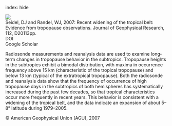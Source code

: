 index: hide

<div class="Citation">
    <div class="Citation-thumb CitationThumb-linked"  data-href="https://doi.org/10.1029/2007jd008861">
      <img src="https://static.claimspace.cloud/climate-study-static/refs/thumbs/12/Seidel_and_Randel_2007-thumb.png" />
    </div>

  <div class="Citation-body">
    <div class="Citation-text">Seidel, DJ and Randel, WJ, 2007: Recent widening of the tropical belt: Evidence from tropopause observations. <span class="Article-journal">Journal of Geophysical Research, </span><span class="Article-volume">112, </span>D20113pp.</div>
    <div class="Citation-links">
      <div class="CitationLink" data-href="https://doi.org/10.1029/2007jd008861">
        <div class="CitationLink-icon CitationLink-Doi"></div>
        <div class="CitationLink-text">DOI</div>
      </div>
      <div class="CitationLink" data-href="https://scholar.google.com/scholar?q=10.1029/2007jd008861">
        <div class="CitationLink-icon CitationLink-Scholar"></div>
        <div class="CitationLink-text">Google Scholar</div>
      </div>
    </div>
  </div>
</div>

Radiosonde measurements and reanalysis data are used to examine long‐term changes in tropopause behavior in the subtropics. Tropopause heights in the subtropics exhibit a bimodal distribution, with maxima in occurrence frequency above 15 km (characteristic of the tropical tropopause) and below 13 km (typical of the extratropical tropopause). Both the radiosonde and reanalysis data show that the frequency of occurrence of high tropopause days in the subtropics of both hemispheres has systematically increased during the past few decades, so that tropical characteristics occur more frequently in recent years. This behavior is consistent with a widening of the tropical belt, and the data indicate an expansion of about 5–8° latitude during 1979–2005.

<div class="Citation-copy">
&copy; American Geophysical Union (AGU), 2007
</div>